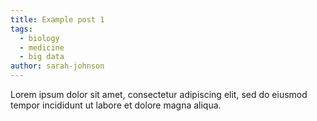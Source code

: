 ```yaml
---
title: Example post 1
tags:
  - biology
  - medicine
  - big data
author: sarah-johnson
---
```


Lorem ipsum dolor sit amet, consectetur adipiscing elit, sed do eiusmod tempor incididunt ut labore et dolore magna aliqua.
